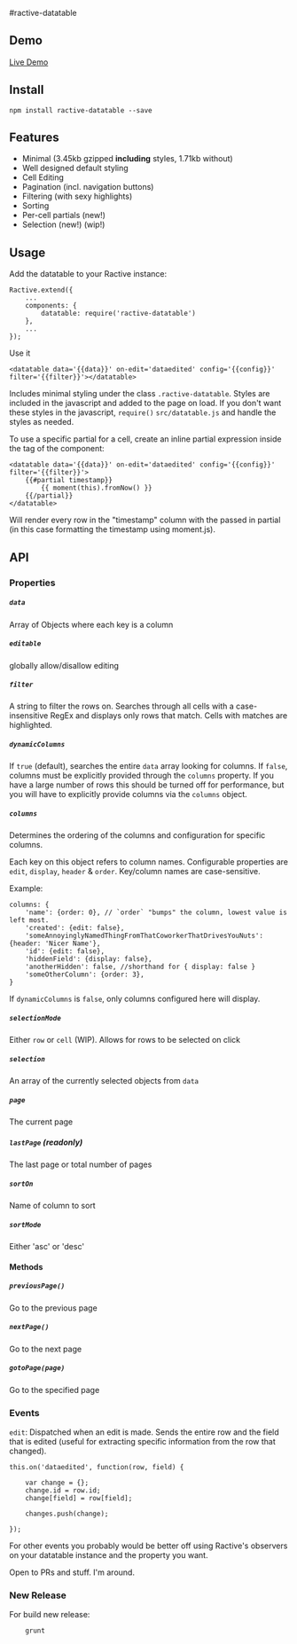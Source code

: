 #ractive-datatable


## Demo

[Live Demo](http://jondum.github.com/ractive-datatable/demo/)

## Install

```
npm install ractive-datatable --save
```

## Features

* Minimal (3.45kb gzipped **including** styles, 1.71kb without)
* Well designed default styling
* Cell Editing
* Pagination (incl. navigation buttons)
* Filtering (with sexy highlights)
* Sorting
* Per-cell partials (new!)
* Selection (new!) (wip!)

## Usage

Add the datatable to your Ractive instance:

```
Ractive.extend({
    ...
    components: {
        datatable: require('ractive-datatable')
    },
    ...
});
```

Use it

```
<datatable data='{{data}}' on-edit='dataedited' config='{{config}}' filter='{{filter}}'></datatable>
```

Includes minimal styling under the class `.ractive-datatable`. Styles are included in the javascript and added to the page on load. If you don't want these styles in the javascript, `require()` `src/datatable.js` and handle the styles as needed.

To use a specific partial for a cell, create an inline partial expression inside the tag of the component:

```
<datatable data='{{data}}' on-edit='dataedited' config='{{config}}' filter='{{filter}}'>
    {{#partial timestamp}}
        {{ moment(this).fromNow() }}
    {{/partial}}
</datatable>
```

Will render every row in the "timestamp" column with the passed in partial (in this case formatting the timestamp using moment.js).

## API

### Properties

##### `data`
Array of Objects where each key is a column

##### `editable`
globally allow/disallow editing

##### `filter`
A string to filter the rows on. Searches through all cells with a case-insensitive RegEx and displays only rows that match. Cells with matches are highlighted.

##### `dynamicColumns`
If `true` (default), searches the entire `data` array looking for columns.
If `false`, columns must be explicitly provided through the `columns` property.
If you have a large number of rows this should be turned off for performance, but you will have to explicitly provide columns via the `columns` object.

##### `columns`
Determines the ordering of the columns and configuration for specific columns.

Each key on this object refers to column names. Configurable properties are `edit`,
 `display`, `header` & `order`. Key/column names are case-sensitive.

Example:

```
columns: {
    'name': {order: 0}, // `order` "bumps" the column, lowest value is left most.
    'created': {edit: false},
    'someAnnoyinglyNamedThingFromThatCoworkerThatDrivesYouNuts': {header: 'Nicer Name'},
    'id': {edit: false},
    'hiddenField': {display: false},
    'anotherHidden': false, //shorthand for { display: false }
    'someOtherColumn': {order: 3},
}
```

If `dynamicColumns` is `false`, only columns configured here will display.

##### `selectionMode`
Either `row` or `cell` (WIP). Allows for rows to be selected on click

##### `selection`
An array of the currently selected objects from `data`

##### `page`
The current page

##### `lastPage` (readonly)
The last page or total number of pages

##### `sortOn`
Name of column to sort

##### `sortMode`
Either 'asc' or 'desc'

#### Methods


##### `previousPage()`
Go to the previous page

##### `nextPage()`
Go to the next page

##### `gotoPage(page)`
Go to the specified page


### Events

`edit`: Dispatched when an edit is made. Sends the entire row and the field that is edited (useful for extracting specific information from the row that changed).

```
this.on('dataedited', function(row, field) {

    var change = {};
    change.id = row.id;
    change[field] = row[field];

    changes.push(change);

});
```

For other events you probably would be better off using Ractive's observers on your datatable instance and the property you want.

Open to PRs and stuff. I'm around.

### New Release

For build new release:

```
    grunt
```
